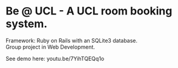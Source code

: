 # Be @ UCL - A UCL room booking system.

Framework: Ruby on Rails with an SQLite3 database.<br>
Group project in Web Development.<br>

See demo here: youtu.be/7YihTQEQq1o
